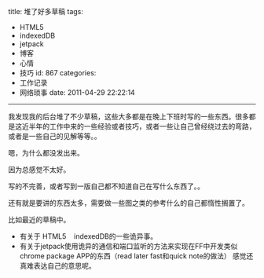 title: 堆了好多草稿
tags:
  - HTML5
  - indexedDB
  - jetpack
  - 博客
  - 心情
  - 技巧
id: 867
categories:
  - 工作记录
  - 网络琐事
date: 2011-04-29 22:22:14
---

我发现我的后台堆了不少草稿，这些大多都是在晚上下班时写的一些东西。很多都是这近半年的工作中来的一些经验或者技巧，或者一些让自己曾经绕过去的弯路，或者是一些自己的见解等等。。

嗯，为什么都没发出来。

因为总感觉不太好。

写的不完善，或者写到一版自己都不知道自己在写什么东西了。。

还有就是要讲的东西太多，需要做一些图之类的参考什么的自己都惰性搁置了。

比如最近的草稿中。

*   有关于 HTML5    indexedDB的一些诡异事。
*   有关于jetpack使用诡异的通信和端口监听的方法来实现在FF中开发类似chrome package APP的东西（read later fast和quick note的做法）
感觉还真难表达自己的意思呢。

&nbsp;